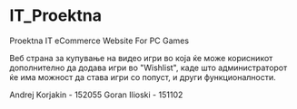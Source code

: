 # IT_Proektna
Proektna IT
eCommerce Website For PC Games

Веб страна за купување на видео игри во која ќе може корисникот дополнително да додава игри во "Wishlist", каде што администраторот ќе има можност да става игри со попуст, и други функционалности.

Andrej Korjakin - 152055
Goran Ilioski - 151102
